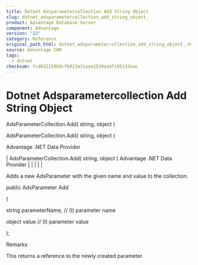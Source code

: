 ```yaml
---
title: Dotnet Adsparametercollection Add String Object
slug: dotnet_adsparametercollection_add_string_object_
product: Advantage Database Server
component: Advantage
version: "12"
category: Reference
original_path_html: dotnet_adsparametercollection_add_string_object_.htm
source: Advantage CHM
tags:
  - dotnet
checksum: fcd652159b0cfb023a31aae1520ea4f185133eac
---
```


# Dotnet Adsparametercollection Add String Object

AdsParameterCollection.Add( string, object )

AdsParameterCollection.Add( string, object )

Advantage .NET Data Provider

| AdsParameterCollection.Add( string, object )  Advantage .NET Data Provider |  |  |  |  |

Adds a new AdsParameter with the given name and value to the collection.

public AdsParameter Add

(

string parameterName, // (I) parameter name

object value // (I) parameter value

);

Remarks

This returns a reference to the newly created parameter.

